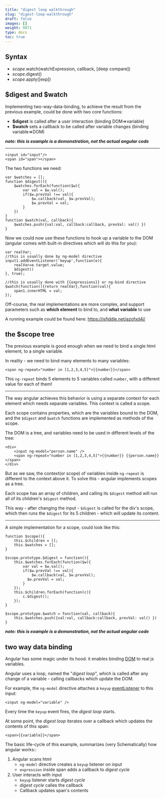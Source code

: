 ```yaml
---
title: "digest loop walkthrough"
slug: "digest-loop-walkthrough"
draft: false
images: []
weight: 9871
type: docs
toc: true
---
```


## Syntax
 - $scope.$watch(watchExpression, callback, [deep compare]) 
 - $scope.$digest()
 - $scope.$apply([exp])

## $digest and $watch
Implementing two-way-data-binding, to achieve the result from the previous example, could be done with two core functions:

 - **$digest** is called after a user interaction (binding DOM=>variable)
 - **$watch** sets a callback to be called after variable changes (binding variable=>DOM)

***note: this is example is a demonstration, not the actual angular code***

***

    <input id="input"/>
    <span id="span"></span>

The two functions we need:

    var $watches = [];
    function $digest(){
        $watches.forEach(function($w){
            var val = $w.val();
            if($w.prevVal !== val){
                $w.callback(val, $w.prevVal);
                $w.prevVal = val;
            }
        })
    }
    function $watch(val, callback){
        $watches.push({val:val, callback:callback, prevVal: val() })
    }

Now we could now use these functions to hook up a variable to the DOM (angular comes with built-in directives which will do this for you): 

    var realVar;    
    //this is usually done by ng-model directive
    input1.addEventListener('keyup',function(e){
        realVar=e.target.value; 
        $digest()
    }, true);

    //this is usually done with {{expressions}} or ng-bind directive
    $watch(function(){return realVar},function(val){
        span1.innerHTML = val;
    });

Off-course, the real implementations are more complex, and support parameters such as **which element** to bind to, and **what variable** to use

A running example could be found here: https://jsfiddle.net/azofxd4j/

## the $scope tree
The previous example is good enough when we need to bind a single html element, to a single variable.

In reality - we need to bind many elements to many variables:

    <span ng-repeat="number in [1,2,3,4,5]">{{number}}</span>

This `ng-repeat` binds 5 elements to 5 variables called `number`, with a different value for each of them!

***

The way angular achieves this behavior is using a separate context for each element which needs separate variables. This context is called a scope. 

Each scope contains properties, which are the variables bound to the DOM, and the `$digest` and `$watch` functions are implemented as methods of the scope.

The DOM is a tree, and variables need to be used in different levels of the tree:

    <div>
        <input ng-model="person.name" />
        <span ng-repeat="number in [1,2,3,4,5]">{{number}} {{person.name}}</span>
    </div>

But as we saw, the context(or scope) of variables inside `ng-repeat` is different to the context above it.
To solve this - angular implements scopes as a tree.

Each scope has an array of children, and calling its `$digest` method will run all of its children's `$digest` method.

This way - after changing the input - `$digest` is called for the div's scope, which then runs the `$digest` for its 5 children - which will update its content.

***

A simple implementation for a scope, could look like this:

    function $scope(){
        this.$children = [];
        this.$watches = [];
    }

    $scope.prototype.$digest = function(){
        this.$watches.forEach(function($w){
            var val = $w.val();
            if($w.prevVal !== val){
                $w.callback(val, $w.prevVal);
              $w.prevVal = val;
            }
        });
        this.$children.forEach(function(c){
            c.$digest();
        });
    }

    $scope.prototype.$watch = function(val, callback){
        this.$watches.push({val:val, callback:callback, prevVal: val() })
    }

***note: this is example is a demonstration, not the actual angular code***

## two way data binding
Angular has some magic under its hood. it enables binding [DOM][1] to real js variables.

Angular uses a loop, named the "*digest loop*", which is called after any change of a variable - calling callbacks which update the DOM.

For example, the `ng-model` directive attaches a `keyup` [eventListener][2] to this input:

    <input ng-model="variable" />

 Every time the `keyup` event fires, the *digest loop* starts.

At some point, the *digest loop* iterates over a callback which updates the contents of this span:

    <span>{{variable}}</span>


The basic life-cycle of this example, summarizes (very Schematically) how angular works::

 1. Angular scans html
     - `ng-model` directive creates a `keyup` listener on input
     - `expression` inside span adds a callback to *digest cycle*
 2. User interacts with input
     - `keyup` listener starts *digest cycle*
     - *digest cycle* calles the callback
     - Callback updates span's contents

  

  [1]: https://developer.mozilla.org/en-US/docs/Web/API/Document_Object_Model
  [2]: https://developer.mozilla.org/en-US/docs/Web/Events

